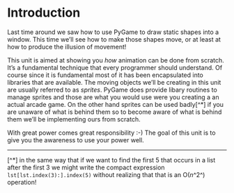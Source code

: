 # Introduction

Last time around we saw how to use PyGame to draw static shapes into a
window. This time we’ll see how to make those shapes move, or at least
at how to produce the illusion of movement!

This unit is aimed at showing you _how_ animation can be done from
scratch. It’s a fundamental technique that every programmer should
understand. Of course since it is fundamental most of it has been
encapsulated into libraries that are available. The moving objects
we’ll be creating in this unit are usually referred to as _sprites_.
PyGame does provide libary routines to manage sprites and those are what
you would use were you creating a an actual arcade game. On the other
hand sprites can be used badly[^*] if you are unaware of what is behind
them so to become aware of what is behind them we’ll be implementing
ours from scratch.

With great power comes great responsibility :-) The goal of this unit is
to give you the awareness to use your power well.

------------------------------------------------------------------------

[^*] in the same way that if we want to find the first 5 that occurs in
a list after the first 3 we might write the compact expression
`lst[lst.index(3):].index(5)` without realizing that that is an
O(*n*^2^) operation!
